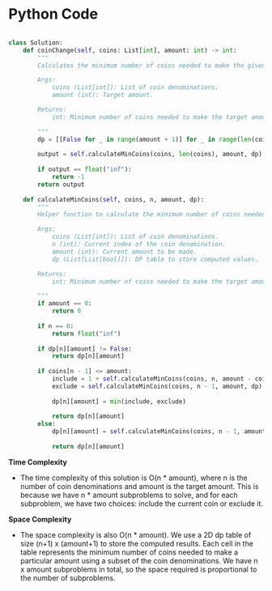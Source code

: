 # Python Code 

```python 

class Solution:
    def coinChange(self, coins: List[int], amount: int) -> int:
        """
        Calculates the minimum number of coins needed to make the given amount.

        Args:
            coins (List[int]): List of coin denominations.
            amount (int): Target amount.

        Returns:
            int: Minimum number of coins needed to make the target amount. Returns -1 if it is not possible.

        """
        dp = [[False for _ in range(amount + 1)] for _ in range(len(coins) + 1)]
        
        output = self.calculateMinCoins(coins, len(coins), amount, dp)
       
        if output == float("inf"):
            return -1
        return output
        
    def calculateMinCoins(self, coins, n, amount, dp):
        """
        Helper function to calculate the minimum number of coins needed.

        Args:
            coins (List[int]): List of coin denominations.
            n (int): Current index of the coin denomination.
            amount (int): Current amount to be made.
            dp (List[List[bool]]): DP table to store computed values.

        Returns:
            int: Minimum number of coins needed to make the target amount. Returns float('inf') if it is not possible.

        """
        if amount == 0:
            return 0
        
        if n == 0:
            return float("inf")
        
        if dp[n][amount] != False: 
            return dp[n][amount]
        
        if coins[n - 1] <= amount:
            include = 1 + self.calculateMinCoins(coins, n, amount - coins[n - 1], dp)
            exclude = self.calculateMinCoins(coins, n - 1, amount, dp)
            
            dp[n][amount] = min(include, exclude)
            
            return dp[n][amount]
        else:
            dp[n][amount] = self.calculateMinCoins(coins, n - 1, amount, dp)
            
            return dp[n][amount]

```

**Time Complexity**
- The time complexity of this solution is O(n * amount), where n is the number of coin denominations and amount is the target amount. This is because we have n * amount subproblems to solve, and for each subproblem, we have two choices: include the current coin or exclude it.

**Space Complexity**
- The space complexity is also O(n * amount). We use a 2D dp table of size (n+1) x (amount+1) to store the computed results. Each cell in the table represents the minimum number of coins needed to make a particular amount using a subset of the coin denominations. We have n x amount subproblems in total, so the space required is proportional to the number of subproblems.
